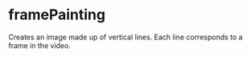 # framePainting
Creates an image made up of vertical lines.
Each line corresponds to a frame in the video.

